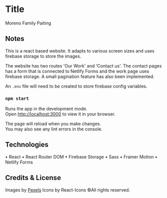 # Title

Moreno Family Paiting 

## Notes

This is a react based website. It adapts to various screen sizes and 
uses firebase storage to store the images. 

The website has two routes 'Our Work' and 'Contact us'. The contact pages
has a form that is connected to Netlify Forms and the work page uses firebase storage. 
A small pagination feature has also been implemented. 

An `.env` file will need to be created to store firebase config variables. 


### `npm start`

Runs the app in the development mode.\
Open [http://localhost:3000](http://localhost:3000) to view it in your browser.

The page will reload when you make changes.\
You may also see any lint errors in the console.


## Technologies

• React
• React Router DOM
• Firebase Storage
• Sass
• Framer Motion
• Netlify Forms

## Credits & License 

Images by [Pexels](https://www.pexels.com/)
Icons by React-Icons
&copy;All rights reserved. 




